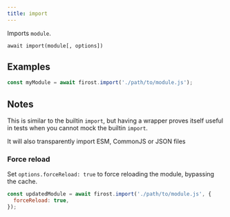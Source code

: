 ```yaml
---
title: import
---
```


<div class="lead">
  Imports <code>module</code>.
</div>

`await import(module[, options])`

## Examples

```js
const myModule = await firost.import('./path/to/module.js');
```

## Notes

This is similar to the builtin `import`, but having a wrapper proves itself
useful in tests when you cannot mock the builtin `import`.

It will also transparently import ESM, CommonJS or JSON files

### Force reload

Set `options.forceReload: true` to force reloading the module, bypassing the
cache.

```js
const updatedModule = await firost.import('./path/to/module.js', {
  forceReload: true,
});
```

